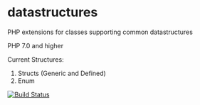 # datastructures
PHP extensions for classes supporting common datastructures

PHP 7.0 and higher

Current Structures:
1. Structs (Generic and Defined)
2. Enum

[![Build Status](https://travis-ci.org/eosforphp/datastructures.svg?branch=master)](https://travis-ci.org/eosforphp/datastructures)
